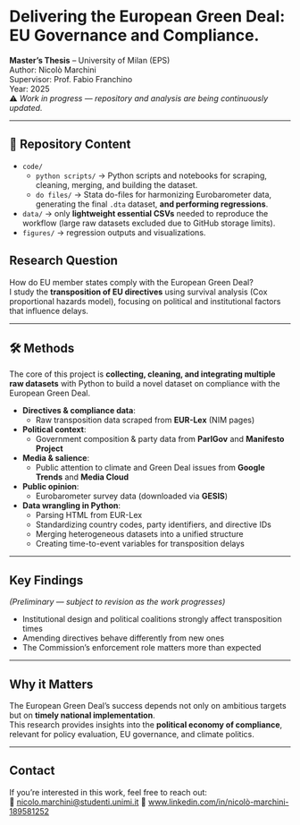 # Delivering the European Green Deal: EU Governance and Compliance.

**Master’s Thesis** – University of Milan (EPS)  
Author: Nicolò Marchini  
Supervisor: Prof. Fabio Franchino  
Year: 2025  
⚠️ *Work in progress — repository and analysis are being continuously updated.*

---
## 📂 Repository Content
- `code/`  
   - `python scripts/` → Python scripts and notebooks for scraping, cleaning, merging, and building the dataset.  
   - `do files/` → Stata do-files for harmonizing Eurobarometer data, generating the final `.dta` dataset, **and performing regressions**.  
- `data/` → only **lightweight essential CSVs** needed to reproduce the workflow (large raw datasets excluded due to GitHub storage limits).  
- `figures/` → regression outputs and visualizations.  

## Research Question
How do EU member states comply with the European Green Deal?  
I study the **transposition of EU directives** using survival analysis (Cox proportional hazards model), focusing on political and institutional factors that influence delays.

---

 ## 🛠️ Methods
The core of this project is **collecting, cleaning, and integrating multiple raw datasets** with Python to build a novel dataset on compliance with the European Green Deal.  

- **Directives & compliance data**:  
  - Raw transposition data scraped from **EUR-Lex** (NIM pages)
- **Political context**:  
  - Government composition & party data from **ParlGov** and **Manifesto Project**  
- **Media & salience**:  
  - Public attention to climate and Green Deal issues from **Google Trends** and **Media Cloud**  
- **Public opinion**:  
  - Eurobarometer survey data (downloaded via **GESIS**)  
- **Data wrangling in Python**:  
  - Parsing HTML from EUR-Lex  
  - Standardizing country codes, party identifiers, and directive IDs  
  - Merging heterogeneous datasets into a unified structure  
  - Creating time-to-event variables for transposition delays  
---

## Key Findings
*(Preliminary — subject to revision as the work progresses)*  
- Institutional design and political coalitions strongly affect transposition times  
- Amending directives behave differently from new ones  
- The Commission’s enforcement role matters more than expected  

---

## Why it Matters
The European Green Deal’s success depends not only on ambitious targets but on **timely national implementation**.  
This research provides insights into the **political economy of compliance**, relevant for policy evaluation, EU governance, and climate politics.

---

## Contact
If you’re interested in this work, feel free to reach out:  
📧 nicolo.marchini@studenti.unimi.it
🔗 www.linkedin.com/in/nicolò-marchini-189581252 
